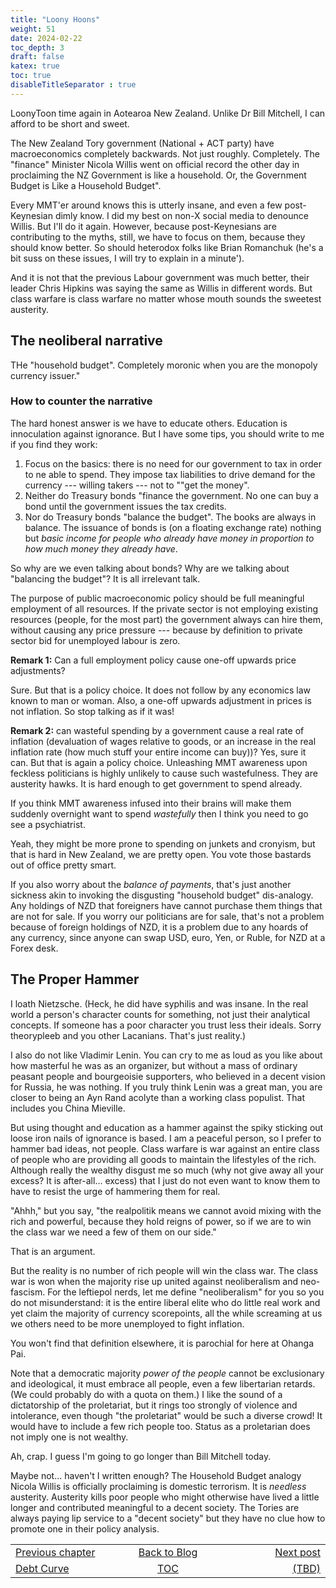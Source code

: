 ```yaml
---
title: "Loony Hoons"
weight: 51
date: 2024-02-22
toc_depth: 3
draft: false
katex: true
toc: true
disableTitleSeparator : true
---
```


LoonyToon time again in Aotearoa New Zealand. Unlike Dr Bill Mitchell, I 
can afford to be short and sweet.

The New Zealand Tory government (National + ACT party) have macroeconomics 
completely backwards. Not just roughly. Completely. The "finance" Minister 
Nicola Willis went on official record the other day in proclaiming the NZ 
Government is like a household. Or, the Government Budget is Like a 
Household Budget". 

Every MMT'er around knows this is utterly insane, and even a few post-Keynesian 
dimly know. I did my best on non-X social media to denounce Willis. But I'll do 
it again. However, because post-Keynesians are contributing to the myths, still, 
we have to focus on them, because they should know better. So should heterodox 
folks like Brian Romanchuk (he's a bit suss on these issues, I will try to 
explain in a minute').

And it is not that the previous Labour government was much better, their 
leader Chris Hipkins was saying the same as Willis in different words. But 
class warfare is class warfare no matter whose mouth sounds the sweetest 
austerity.

## The neoliberal narrative

THe "household budget".  Completely moronic when you are the monopoly 
currency issuer."

### How to counter the narrative

The hard honest answer is we have to educate others. Education is 
innoculation against ignorance.  But I have some tips, you should write to 
me if you find they work:

1. Focus on the basics: there is no need for our government to tax in order 
to ne able to spend. They impose tax liabilities to drive demand for the 
currency --- willing takers --- not to ""get the money".
2. Neither do Treasury bonds "finance the government. No one can buy a bond 
until the government issues the tax credits.
3. Nor do Treasury bonds "balance the budget". The books are always in 
balance. The issuance of bonds is (on a floating exchange rate) nothing but 
*basic income for people who already have money in proportion to how much money they already have*.

So why are we even talking about bonds? Why are we talking about 
"balancing the budget"? It is all irrelevant talk.

The purpose of public macroeconomic policy should be full meaningful 
employment of all resources. If the private sector is not employing existing 
resources (people, for the most part) the government always can hire them, 
without causing any price pressure --- because by definition to private sector 
bid for unemployed labour is zero.

**Remark 1:** Can a full employment policy cause one-off upwards price adjustments?

Sure. But that is a policy choice. It does not follow by any economics law 
known to man or woman.  Also, a one-off upwards adjustment in prices is not 
inflation. So stop talking as if it was!

**Remark 2:** can wasteful spending by a government cause a real rate of 
inflation (devaluation of wages relative to goods, or an increase in the 
real inflation rate (how much stuff your entire income can buy))?  Yes, sure 
it can. But that is again a policy choice. Unleashing MMT awareness upon 
feckless politicians is highly unlikely to cause such wastefulness. They 
are austerity hawks. It is hard enough to get government to spend already.

If you think MMT awareness infused into their brains will make them suddenly 
overnight want to spend *wastefully* then I think you need to go see a 
psychiatrist.

Yeah, they might be more prone to spending on junkets and cronyism, but 
that is hard in New Zealand, we are pretty open. You vote those bastards 
out of office pretty smart.

If you also worry about the *balance of payments*, that's just another 
sickness akin to invoking the disgusting "household budget" dis-analogy.
Any holdings of NZD that foreigners have cannot purchase them things that 
are not for sale. If you worry our politicians are for sale, that's not a 
problem because of foreign holdings of NZD, it is a problem due to any 
hoards of any currency, since anyone can swap USD, euro, Yen, or Ruble, 
for NZD at a Forex desk.


## The Proper Hammer

I loath Nietzsche. (Heck, he did have syphilis and was insane. In the real 
world a person's character counts for something, not just their analytical 
concepts. If someone has a poor character you trust less their ideals. 
Sorry theorypleeb and you other Lacanians. That's just reality.) 

I also do not like Vladimir Lenin. You can cry to me as loud as you like 
about how masterful he was as an organizer, but without a mass of ordinary 
peasant people and bourgeoisie supporters, who believed in a decent vision for 
Russia, he was nothing. If you truly think Lenin was a great man, you are 
closer to being an Ayn Rand acolyte than a working class populist. That 
includes you China Mieville. 

But using thought and education as a hammer against the spiky sticking out 
loose iron nails of ignorance is based. I am a peaceful person, so I prefer 
to hammer bad ideas, not people. Class warfare is war against an entire 
class of people who are providing all goods to maintain the lifestyles of 
the rich. Although really the wealthy disgust me so much (why not give away 
all your excess? It is after-all... excess) that I just do not even want to 
know them to have to resist the urge of hammering them for real.

"Ahhh," but you say, "the realpolitik means we cannot avoid mixing with the 
rich and powerful, because they hold reigns of power, so if we are to win 
the class war we need a few of them on our side."

That is an argument.

But the reality is no number of rich people will win the class war. The 
class war is won when the majority rise up united against neoliberalism and 
neo-fascism. For the leftiepol nerds, let me define "neoliberalism" for you 
so you do not misunderstand: it is the entire liberal elite who do little 
real work and yet claim the majority of currency scorepoints, all the 
while screaming at us we others need to be more unemployed to fight inflation.

You won't find that definition elsewhere, it is parochial for here at 
Ohanga Pai.

Note that a democratic majority *power of the people* cannot be exclusionary 
and ideological, it must embrace all people, even a few libertarian retards.
(We could probably do with a quota on them.) I like the sound of a 
dictatorship of the proletariat, but it rings too strongly of violence and 
intolerance, even though "the proletariat" would be such a diverse crowd! 
It would have to include a few rich people too. Status as a proletarian 
does not imply one is not wealthy.

Ah, crap. I guess I'm going to go longer than Bill Mitchell today.


Maybe not... haven't I written enough? The Household Budget analogy 
Nicola Willis is officially proclaiming is domestic terrorism.
It is *needless* austerity. Austerity kills poor people who might otherwise 
have lived a little longer and contributed meaningful to a decent society. 
The Tories are always paying lip service to a "decent society" but they 
have no clue how to promote one in their policy analysis.


<table style="border-collapse: collapse; border=0;">
    <colgroup>
       <col span="1" style="width: 25%;">
       <col span="1" style="width: 15%;">
       <col span="1" style="width: 25%;">
    </colgroup>
<tr style="border: 1px solid color:#0f0f0f;">
<td style="border: 1px solid color:#0f0f0f;">
<a href="../49_debtcurve">Previous chapter</a></td>
<td style="border: 1px solid color:#0f0f0f; text-align:center;">
<a href="../">Back to Blog</a></td>
<td style="border: 1px solid color:#0f0f0f; text-align:right;">
<a href="./">Next post</a></td>
</tr>
<tr style="border: 1px solid color:#0f0f0f;">
<td style="border: 1px solid color:#0f0f0f;">
<a href="../49_debtcurve">Debt Curve</a></td>
<td style="border: 1px solid color:#0f0f0f; text-align:center;">
<a href="../">TOC</a></td>
<td style="border: 1px solid color:#0f0f0f; text-align:right;">
<a href="./">(TBD)</a></td>
</tr>
</table>
